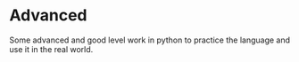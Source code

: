 # Advanced
Some advanced and good level work in python to practice the language and use it in the real world.
